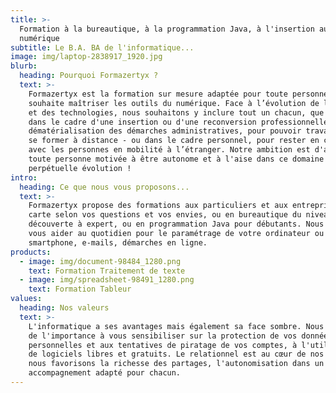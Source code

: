 ```yaml
---
title: >-
  Formation à la bureautique, à la programmation Java, à l'insertion au
  numérique
subtitle: Le B.A. BA de l'informatique...
image: img/laptop-2838917_1920.jpg
blurb:
  heading: Pourquoi Formazertyx ?
  text: >-
    Formazertyx est la formation sur mesure adaptée pour toute personne qui
    souhaite maîtriser les outils du numérique. Face à l’évolution de la société
    et des technologies, nous souhaitons y inclure tout un chacun, que ce soit
    dans le cadre d'une insertion ou d'une reconversion professionnelle, pour la
    dématérialisation des démarches administratives, pour pouvoir travailler ou
    se former à distance - ou dans le cadre personnel, pour rester en contact
    avec les personnes en mobilité à l’étranger. Notre ambition est d'aider
    toute personne motivée à être autonome et à l'aise dans ce domaine en
    perpétuelle évolution !
intro:
  heading: Ce que nous vous proposons...
  text: >-
    Formazertyx propose des formations aux particuliers et aux entreprises. A la
    carte selon vos questions et vos envies, ou en bureautique du niveau
    découverte à expert, ou en programmation Java pour débutants. Nous voulons
    vous aider au quotidien pour le paramétrage de votre ordinateur ou de votre
    smartphone, e-mails, démarches en ligne.
products:
  - image: img/document-98484_1280.png
    text: Formation Traitement de texte
  - image: img/spreadsheet-98491_1280.png
    text: Formation Tableur
values:
  heading: Nos valeurs
  text: >-
    L'informatique a ses avantages mais également sa face sombre. Nous accordons
    de l'importance à vous sensibiliser sur la protection de vos données
    personnelles et aux tentatives de piratage de vos comptes, à l'utilisation
    de logiciels libres et gratuits. Le relationnel est au cœur de nos services,
    nous favorisons la richesse des partages, l'autonomisation dans un
    accompagnement adapté pour chacun.
---
```

